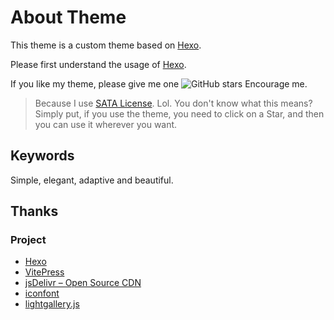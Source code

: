 # About Theme

This theme is a custom theme based on [Hexo](https://hexo.io).

Please first understand the usage of [Hexo](https://hexo.io/zh-cn/docs/).

If you like my theme, please give me one <a href="https://github.com/MaLuns/hexo-theme-async" target="_blank" rel="noreferrer"><img src="https://img.shields.io/github/stars/MaLuns/hexo-theme-async?style=social" alt="GitHub stars" style="display: inline-block;"></a> Encourage me.

> Because I use [SATA License](https://github.com/zTrix/sata-license). Lol. You don't know what this means? Simply put, if you use the theme, you need to click on a Star, and then you can use it wherever you want.

## Keywords

Simple, elegant, adaptive and beautiful.

## Thanks

### Project

-   [Hexo](https://github.com/hexojs/hexo)
-   [VitePress](https://github.com/vuejs/vitepress)
-   [jsDelivr – Open Source CDN](https://www.jsdelivr.com/)
-   [iconfont](https://www.iconfont.cn/)
-   [lightgallery.js](https://github.com/sachinchoolur/lightgallery.js/)
